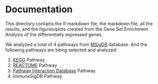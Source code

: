 # Documentation 

This directory contains the R markdown file, the markdown file, all the results, and the figures/plots created from the Gene Set Enrichment Analysis of the differentially expressed genes. 

We analyzed a total of 4 pathways from [MSigDB](http://www.gsea-msigdb.org/gsea/msigdb/human/collection_details.jsp#IMMUNESIGDB) database. And the following pathways are being selected and analyzed: 
1. [KEGG](http://www.pathway.jp) Pathway
2. [REACTOME](http://www.reactome.org) Pathway 
3. [Pathway Interaction Database](http://www.ndexbio.org) Pathway 
4. ImmuneSigDB Pathway 
